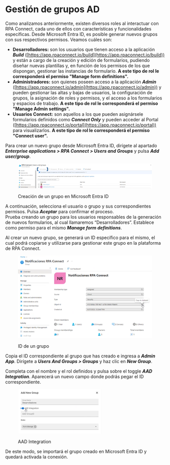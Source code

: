 # Gestión de grupos AD

Como analizamos anteriormente, existen diversos roles al interactuar con RPA Connect, cada uno de ellos con características y funcionalidades específicas. Desde Microsoft Entra ID, es posible generar nuevos grupos con sus respectivos permisos. Veamos cuáles son:

* **Desarrolladores:** son los usuarios que tienen acceso a la aplicación _**Build**_ ([https://app.rpaconnect.io/build](https://app.rpaconnect.io/build)) y están a cargo de la creación y edición de formularios, pudiendo diseñar nuevas plantillas y, en función de los permisos de los que dispongan, gestionar las instancias de formulario. **A este tipo de rol le corresponderá el permiso "Manage form definitions".**
* **Administradores:** son quienes poseen acceso a la aplicación _**Admin**_ ([https://app.rpaconnect.io/admin](https://app.rpaconnect.io/admin)) y pueden gestionar las altas y bajas de usuarios, la configuración de grupos, la asignación de roles y permisos, y el acceso a los formularios y espacios de trabajo. **A este tipo de rol le corresponderá el permiso "Manage Admin settings".**
* **Usuarios Connect:** son aquellos a los que pueden asignársele formularios definidos como _**Connect Only**_ y pueden acceder al Portal ([https://app.rpaconnect.io/portal](https://app.rpaconnect.io/portal)) para visualizarlos. **A este tipo de rol le corresponderá el permiso "Connect user".**

Para crear un nuevo grupo desde Microsoft Entra ID, dirígete al apartado _**Enterprise applications > RPA Connect > Users and Groups**_ y pulsa _**Add user/group**_.

<figure><img src="../../.gitbook/assets/rpa_entra_id_2.png" alt=""><figcaption><p>Creación de un grupo en Microsoft Entra ID</p></figcaption></figure>

A continuación, selecciona el usuario o grupo y sus correspondientes permisos. Pulsa _**Aceptar**_ para confirmar el proceso.\
Prueba creando un grupo para los usuarios responsables de la generación de nuevos formularios, al cual llamaremos “Desarrolladores”. Establece como permiso para el mismo _**Manage form definitions**_.

Al crear un nuevo grupo, se generará un ID específico para el mismo, el cual podrá copiarse y utilizarse para gestionar este grupo en la plataforma de RPA Connect.

<figure><img src="../../.gitbook/assets/rpa_entra_id_3.png" alt=""><figcaption><p>ID de un grupo</p></figcaption></figure>

Copia el ID correspondiente al grupo que has creado e ingresa a _**Admin App**_. Dirígete a _**Users And Groups > Groups**_ y haz clic en _**New Group**_.

Completa con el nombre y el rol definidos y pulsa sobre el toggle _**AAD Integration**_. Aparecerá un nuevo campo donde podrás pegar el ID correspondiente.

<figure><img src="../../.gitbook/assets/rpa_entra_id_4.png" alt=""><figcaption><p>AAD Integration</p></figcaption></figure>

De este modo, se importará el grupo creado en Microsoft Entra ID y quedará activada la conexión.
